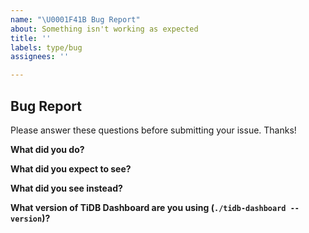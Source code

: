 ```yaml
---
name: "\U0001F41B Bug Report"
about: Something isn't working as expected
title: ''
labels: type/bug
assignees: ''

---
```


## Bug Report

Please answer these questions before submitting your issue. Thanks!

**What did you do?**
<!-- If possible, provide a recipe for reproducing the error.  -->



**What did you expect to see?**



**What did you see instead?**



**What version of TiDB Dashboard are you using (`./tidb-dashboard --version`)?**
